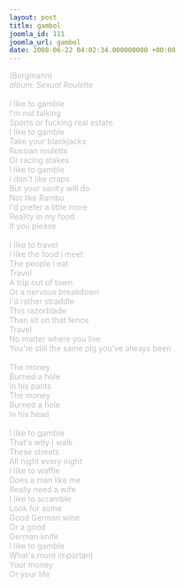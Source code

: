 ```yaml
---
layout: post
title: gambol
joomla_id: 111
joomla_url: gambol
date: 2008-06-22 04:02:34.000000000 +00:00
---
```

<span style="color: #c0c0c0">(Bergmann)<br />
<i>album: Sexual Roulette</i><br />
<br />
I like to gamble<br />
I'm not talking<br />
Sports or fucking real estate<br />
I like to gamble<br />
Take your blackjacks<br />
Russian roulette<br />
Or racing stakes<br />
I like to gamble<br />
I don't like craps<br />
But your sanity will do<br />
Not like Rambo<br />
I'd prefer a little more<br />
Reality in my food<br />
If you please<br />
<br />
I like to travel<br />
I like the food i meet<br />
The people i eat<br />
Travel<br />
A trip out of town<br />
Or a nervous breakdown<br />
I'd rather straddle<br />
This razorblade<br />
Than sit on that fence<br />
Travel<br />
No matter where you live<br />
You're still the same pig you've always been<br />
<br />
The money<br />
Burned a hole<br />
In his pants<br />
The money<br />
Burned a hole<br />
In his head<br />
<br />
I like to gamble<br />
That's why I walk<br />
These streets<br />
All night every night<br />
I like to waffle<br />
Does a man like me<br />
Really need a wife<br />
I like to scramble<br />
Look for some<br />
Good German wine<br />
Or a good<br />
German knife<br />
I like to gamble<br />
What's more important<br />
Your money<br />
Or your life
</span>
